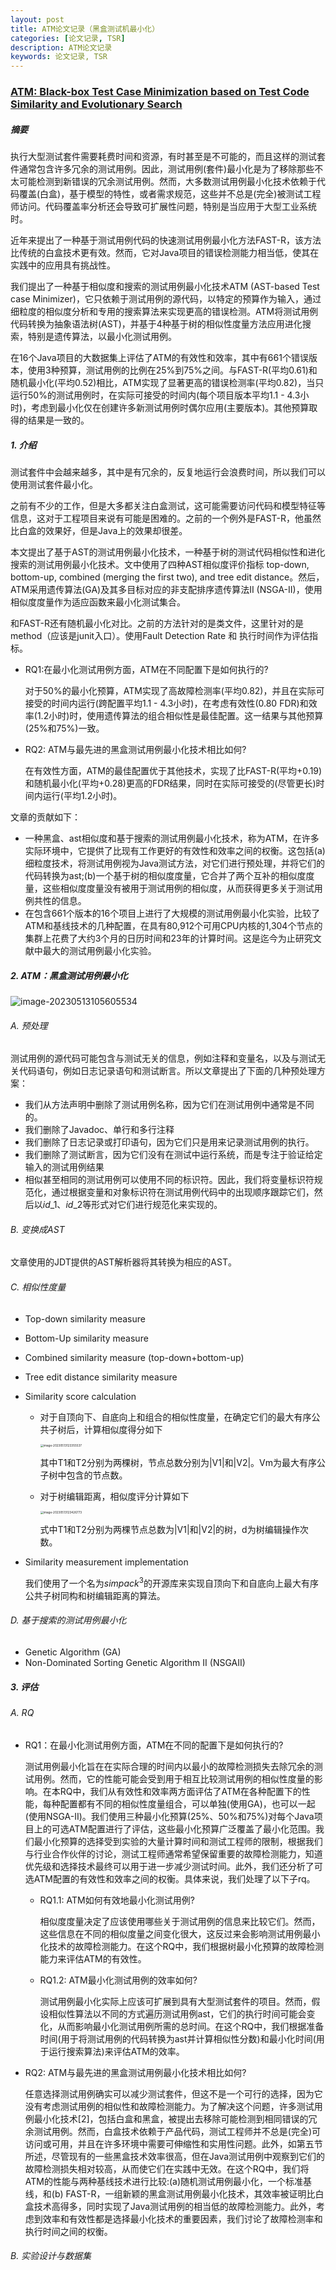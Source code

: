 ```yaml
---
layout: post
title: ATM论文记录（黑盒测试机最小化）
categories: [论文记录, TSR]
description: ATM论文记录
keywords: 论文记录, TSR
---
```




### [ATM: Black-box Test Case Minimization based on Test Code Similarity and Evolutionary Search][]

##### 摘要

执行大型测试套件需要耗费时间和资源，有时甚至是不可能的，而且这样的测试套件通常包含许多冗余的测试用例。因此，测试用例(套件)最小化是为了移除那些不太可能检测到新错误的冗余测试用例。然而，大多数测试用例最小化技术依赖于代码覆盖(白盒)，基于模型的特性，或者需求规范，这些并不总是(完全)被测试工程师访问。代码覆盖率分析还会导致可扩展性问题，特别是当应用于大型工业系统时。

近年来提出了一种基于测试用例代码的快速测试用例最小化方法FAST-R，该方法比传统的白盒技术更有效。然而，它对Java项目的错误检测能力相当低，使其在实践中的应用具有挑战性。

我们提出了一种基于相似度和搜索的测试用例最小化技术ATM (AST-based Test case Minimizer)，它只依赖于测试用例的源代码，以特定的预算作为输入，通过细粒度的相似度分析和专用的搜索算法来实现更高的错误检测。ATM将测试用例代码转换为抽象语法树(AST)，并基于4种基于树的相似性度量方法应用进化搜索，特别是遗传算法，以最小化测试用例。

在16个Java项目的大数据集上评估了ATM的有效性和效率，其中有661个错误版本，使用3种预算，测试用例的比例在25%到75%之间。与FAST-R(平均0.61)和随机最小化(平均0.52)相比，ATM实现了显著更高的错误检测率(平均0.82)，当只运行50%的测试用例时，在实际可接受的时间内(每个项目版本平均1.1 - 4.3小时)，考虑到最小化仅在创建许多新测试用例时偶尔应用(主要版本)。其他预算取得的结果是一致的。

##### 1. 介绍

测试套件中会越来越多，其中是有冗余的，反复地运行会浪费时间，所以我们可以使用测试套件最小化。

之前有不少的工作，但是大多都关注白盒测试，这可能需要访问代码和模型特征等信息，这对于工程项目来说有可能是困难的。之前的一个例外是FAST-R，他虽然比白盒的效果好，但是Java上的效果却很差。

本文提出了基于AST的测试用例最小化技术，一种基于树的测试代码相似性和进化搜索的测试用例最小化技术。文中使用了四种AST相似度评价指标 top-down, bottom-up, combined (merging the first two), and tree edit distance。然后，ATM采用遗传算法(GA)及其多目标对应的非支配排序遗传算法II (NSGA-II)，使用相似度度量作为适应函数来最小化测试集合。

和FAST-R还有随机最小化对比。之前的方法针对的是类文件，这里针对的是 method（应该是junit入口）。使用Fault Detection Rate 和 执行时间作为评估指标。

* RQ1:在最小化测试用例方面，ATM在不同配置下是如何执行的?

  对于50%的最小化预算，ATM实现了高故障检测率(平均0.82)，并且在实际可接受的时间内运行(跨配置平均1.1 - 4.3小时)，在考虑有效性(0.80 FDR)和效率(1.2小时)时，使用遗传算法的组合相似性是最佳配置。这一结果与其他预算(25%和75%)一致。

* RQ2: ATM与最先进的黑盒测试用例最小化技术相比如何?

  在有效性方面，ATM的最佳配置优于其他技术，实现了比FAST-R(平均+0.19)和随机最小化(平均+0.28)更高的FDR结果，同时在实际可接受的(尽管更长)时间内运行(平均1.2小时)。

文章的贡献如下：

* 一种黑盒、ast相似度和基于搜索的测试用例最小化技术，称为ATM，在许多实际环境中，它提供了比现有工作更好的有效性和效率之间的权衡。这包括(a)细粒度技术，将测试用例视为Java测试方法，对它们进行预处理，并将它们的代码转换为ast;(b)一个基于树的相似度度量，它合并了两个互补的相似度度量，这些相似度度量没有被用于测试用例的相似度，从而获得更多关于测试用例共性的信息。
* 在包含661个版本的16个项目上进行了大规模的测试用例最小化实验，比较了ATM和基线技术的几种配置，在具有80,912个可用CPU内核的1,304个节点的集群上花费了大约3个月的日历时间和23年的计算时间。这是迄今为止研究文献中最大的测试用例最小化实验。

##### 2. ATM：黑盒测试用例最小化

![image-20230513105605534](D:\Typora图像\image-20230513105605534.png)

###### A. 预处理

测试用例的源代码可能包含与测试无关的信息，例如注释和变量名，以及与测试无关代码语句，例如日志记录语句和测试断言。所以文章提出了下面的几种预处理方案：

* 我们从方法声明中删除了测试用例名称，因为它们在测试用例中通常是不同的。
* 我们删除了Javadoc、单行和多行注释
* 我们删除了日志记录或打印语句，因为它们只是用来记录测试用例的执行。
* 我们删除了测试断言，因为它们没有在测试中运行系统，而是专注于验证给定输入的测试用例结果
* 相似甚至相同的测试用例可以使用不同的标识符。因此，我们将变量标识符规范化，通过根据变量和对象标识符在测试用例代码中的出现顺序跟踪它们，然后以$id\_1、id\_2$等形式对它们进行规范化来实现的。

###### B. 变换成AST

文章使用的JDT提供的AST解析器将其转换为相应的AST。

###### C. 相似性度量

* Top-down similarity measure

* Bottom-Up similarity measure

*  Combined similarity measure (top-down+bottom-up)

* Tree edit distance similarity measure

* Similarity score calculation

  * 对于自顶向下、自底向上和组合的相似性度量，在确定它们的最大有序公共子树后，计算相似度得分如下

    <img src="D:\Typora图像\image-20230513123355537.png" alt="image-20230513123355537" style="zoom: 33%;" />

    其中T1和T2分别为两棵树，节点总数分别为|V1|和|V2|。Vm为最大有序公子树中包含的节点数。

  * 对于树编辑距离，相似度评分计算如下

    <img src="D:\Typora图像\image-20230513123426773.png" alt="image-20230513123426773" style="zoom: 33%;" />

    式中T1和T2分别为两棵节点总数为|V1|和|V2|的树，d为树编辑操作次数。

* Similarity measurement implementation

  我们使用了一个名为$simpack^3$的开源库来实现自顶向下和自底向上最大有序公共子树同构和树编辑距离的算法。

###### D. 基于搜索的测试用例最小化

*  Genetic Algorithm (GA)
* Non-Dominated Sorting Genetic Algorithm II (NSGAII)

 ##### 3. 评估

###### A. RQ

* RQ1：在最小化测试用例方面，ATM在不同的配置下是如何执行的?

  测试用例最小化旨在在实际合理的时间内以最小的故障检测损失去除冗余的测试用例。然而，它的性能可能会受到用于相互比较测试用例的相似性度量的影响。在本RQ中，我们从有效性和效率两方面评估了ATM在各种配置下的性能，每种配置都有不同的相似性度量组合，可以单独(使用GA)，也可以一起(使用NSGA-II)。我们使用三种最小化预算(25%、50%和75%)对每个Java项目上的可选ATM配置进行了评估，这些最小化预算广泛覆盖了最小化范围。我们最小化预算的选择受到实验的大量计算时间和测试工程师的限制，根据我们与行业合作伙伴的讨论，测试工程师通常希望保留重要的故障检测能力，知道优先级和选择技术最终可以用于进一步减少测试时间。此外，我们还分析了可选ATM配置的有效性和效率之间的权衡。具体来说，我们处理了以下子rq。

  * RQ1.1: ATM如何有效地最小化测试用例?

    相似度度量决定了应该使用哪些关于测试用例的信息来比较它们。然而，这些信息在不同的相似度量之间变化很大，这反过来会影响测试用例最小化技术的故障检测能力。在这个RQ中，我们根据树最小化预算的故障检测能力来评估ATM的有效性。

  * RQ1.2: ATM最小化测试用例的效率如何?

    测试用例最小化实际上应该可扩展到具有大型测试套件的项目。然而，假设相似性算法以不同的方式遍历测试用例ast，它们的执行时间可能会变化，从而影响最小化测试用例所需的总时间。在这个RQ中，我们根据准备时间(用于将测试用例的代码转换为ast并计算相似性分数)和最小化时间(用于运行搜索算法)来评估ATM的效率。

* RQ2: ATM与最先进的黑盒测试用例最小化技术相比如何?

  任意选择测试用例确实可以减少测试套件，但这不是一个可行的选择，因为它没有考虑测试用例的相似性和故障检测能力。为了解决这个问题，许多测试用例最小化技术[2]，包括白盒和黑盒，被提出去移除可能检测到相同错误的冗余测试用例。然而，白盒技术依赖于产品代码，测试工程师并不总是(完全)可访问或可用，并且在许多环境中需要可伸缩性和实用性问题。此外，如第五节所述，尽管现有的一些黑盒技术效率很高，但在Java测试用例中观察到它们的故障检测损失相对较高，从而使它们在实践中无效。在这个RQ中，我们将ATM的性能与两种基线技术进行比较:(a)随机测试用例最小化，一个标准基线，和(b) FAST-R，一组新颖的黑盒测试用例最小化技术，其效率被证明比白盒技术高得多，同时实现了Java测试用例的相当低的故障检测能力。此外，考虑到效率和有效性都是选择最小化技术的重要因素，我们讨论了故障检测率和执行时间之间的权衡。

###### B. 实验设计与数据集



[ATM: Black-box Test Case Minimization based on Test Code Similarity and Evolutionary Search]:https://ningmorain.github.io/files/ICSE23/ATM.pdf
